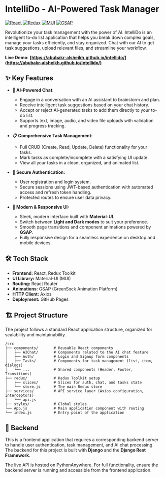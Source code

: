 # IntelliDo - AI-Powered Task Manager

[![React](https://img.shields.io/badge/React-20232A?style=for-the-badge&logo=react&logoColor=61DAFB)](https://reactjs.org/)
[![Redux](https://img.shields.io/badge/Redux-593D88?style=for-the-badge&logo=redux&logoColor=white)](https://redux.js.org/)
[![MUI](https://img.shields.io/badge/MUI-007FFF?style=for-the-badge&logo=mui&logoColor=white)](https://mui.com/)
[![GSAP](https://img.shields.io/badge/gsap-88CE02?style=for-the-badge&logo=gsap&logoColor=white)](https://greensock.com/gsap/)

Revolutionize your task management with the power of AI. IntelliDo is an intelligent to-do list application that helps you break down complex goals, manage your tasks efficiently, and stay organized. Chat with our AI to get task suggestions, upload relevant files, and streamline your workflow.

**Live Demo:** **[https://abubakr-alsheikh.github.io/intellido/](https://abubakr-alsheikh.github.io/intellido/)**

 <!-- It's highly recommended to add a GIF or screenshot of your app here -->


## ✨ Key Features

-   **🤖 AI-Powered Chat:**
    -   Engage in a conversation with an AI assistant to brainstorm and plan.
    -   Receive intelligent task suggestions based on your chat history.
    -   Accept or reject AI-generated tasks to add them directly to your to-do list.
    -   Supports text, image, audio, and video file uploads with validation and progress tracking.

-   **📋 Comprehensive Task Management:**
    -   Full CRUD (Create, Read, Update, Delete) functionality for your tasks.
    -   Mark tasks as complete/incomplete with a satisfying UI update.
    -   View all your tasks in a clean, organized, and animated list.

-   **🔐 Secure Authentication:**
    -   User registration and login system.
    -   Secure sessions using JWT-based authentication with automated access and refresh token handling.
    -   Protected routes to ensure user data privacy.

-   **🎨 Modern & Responsive UI:**
    -   Sleek, modern interface built with **Material-UI**.
    -   Switch between **Light and Dark modes** to suit your preference.
    -   Smooth page transitions and component animations powered by **GSAP**.
    -   Fully responsive design for a seamless experience on desktop and mobile devices.


## 🛠️ Tech Stack

-   **Frontend:** React, Redux Toolkit
-   **UI Library:** Material-UI (MUI)
-   **Routing:** React Router
-   **Animations:** GSAP (GreenSock Animation Platform)
-   **HTTP Client:** Axios
-   **Deployment:** GitHub Pages


## 🏗️ Project Structure

The project follows a standard React application structure, organized for scalability and maintainability.

```
/src
├── components/       # Reusable React components
│   ├── AIChat/       # Components related to the AI chat feature
│   ├── Auth/         # Login and Signup form components
│   ├── Tasks/        # Components for task management (list, item, dialogs)
│   └── ...           # Shared components (Header, Footer, Transitions)
├── redux/            # Redux Toolkit setup
│   ├── slices/       # Slices for auth, chat, and tasks state
│   └── store.js      # The main Redux store
├── services/         # API service layer (Axios configuration, interceptors)
│   └── api.js
├── styles/           # Global styles
└── App.js            # Main application component with routing
└── index.js          # Entry point of the application
```


## 🔌 Backend

This is a frontend application that requires a corresponding backend server to handle user authentication, task management, and AI chat processing. The backend for this project is built with **Django** and the **Django Rest Framework**.

The live API is hosted on PythonAnywhere. For full functionality, ensure the backend server is running and accessible from the frontend application.
